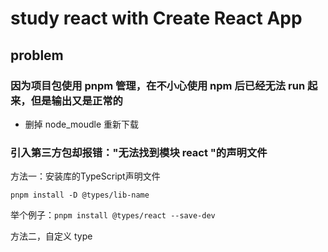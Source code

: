 # study react with Create React App

## problem
### 因为项目包使用 pnpm 管理，在不小心使用 npm 后已经无法 run 起来，但是输出又是正常的

- 删掉 node_moudle 重新下载


### 引入第三方包却报错："无法找到模块 react "的声明文件

方法一：安装库的TypeScript声明文件

```shell
pnpm install -D @types/lib-name
```

举个例子：`pnpm install @types/react --save-dev`

方法二，自定义 type 